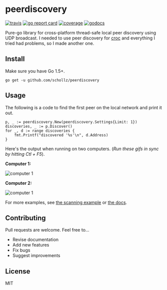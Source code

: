# peerdiscovery

[![travis](https://travis-ci.org/schollz/peerdiscovery.svg?branch=master)](https://travis-ci.org/schollz/peerdiscovery) 
[![go report card](https://goreportcard.com/badge/github.com/schollz/peerdiscovery)](https://goreportcard.com/report/github.com/schollz/peerdiscovery) 
[![coverage](https://img.shields.io/badge/coverage-83%25-brightgreen.svg)](https://gocover.io/github.com/schollz/peerdiscovery)
[![godocs](https://godoc.org/github.com/schollz/peerdiscovery?status.svg)](https://godoc.org/github.com/schollz/peerdiscovery) 

Pure-go library for cross-platform thread-safe local peer discovery using UDP broadcast. I needed to use peer discovery for [croc](https://github.com/schollz/croc) and everything I tried had problems, so I made another one.


## Install

Make sure you have Go 1.5+.

```
go get -u github.com/schollz/peerdiscovery
```

## Usage 

The following is a code to find the first peer on the local network and print it out.

```golang
p, _ := peerdiscovery.New(peerdiscovery.Settings{Limit: 1})
discoveries, _ := p.Discover()
for _, d := range discoveries {
    fmt.Printf("discovered '%s'\n", d.Address)
}
```

Here's the output when running on two computers. (*Run these gifs in sync by hitting Ctl + F5*).

**Computer 1:**

![computer 1](https://user-images.githubusercontent.com/6550035/39165714-ba7167d8-473a-11e8-82b5-fb7401ce2138.gif)

**Computer 2:**

![computer 1](https://user-images.githubusercontent.com/6550035/39165716-ba8db9ec-473a-11e8-96f7-e8c64faac676.gif)

For more examples, see [the scanning example](https://github.com/schollz/peerdiscovery/blob/master/examples/main.go) or [the docs](https://godoc.org/github.com/schollz/peerdiscovery).


## Contributing

Pull requests are welcome. Feel free to...

- Revise documentation
- Add new features
- Fix bugs
- Suggest improvements

## License

MIT
